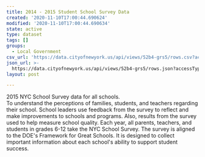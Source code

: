 ```yaml
---
title: 2014 - 2015 Student School Survey Data
created: '2020-11-10T17:00:44.690624'
modified: '2020-11-10T17:00:44.690634'
state: active
type: dataset
tags: []
groups:
  - Local Government
csv_url: 'https://data.cityofnewyork.us/api/views/52b4-grs5/rows.csv?accessType=DOWNLOAD'
json_url: >-
  https://data.cityofnewyork.us/api/views/52b4-grs5/rows.json?accessType=DOWNLOAD
layout: post

---
```

2015 NYC School Survey data for all schools.  
To understand the perceptions of families, students, and teachers regarding their school.  School leaders use feedback from the survey to reflect and make improvements to schools and programs. Also, results from the survey used to help measure school quality. 
Each year, all parents, teachers, and students in grades 6-12 take the NYC School Survey. The survey is aligned to the DOE's Framework for Great Schools. It is designed to collect important information about each school's ability to support student success.
